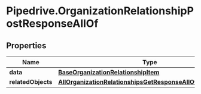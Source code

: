 # Pipedrive.OrganizationRelationshipPostResponseAllOf

## Properties

Name | Type | Description | Notes
------------ | ------------- | ------------- | -------------
**data** | [**BaseOrganizationRelationshipItem**](BaseOrganizationRelationshipItem.md) |  | [optional] 
**relatedObjects** | [**AllOrganizationRelationshipsGetResponseAllOfRelatedObjects**](AllOrganizationRelationshipsGetResponseAllOfRelatedObjects.md) |  | [optional] 


